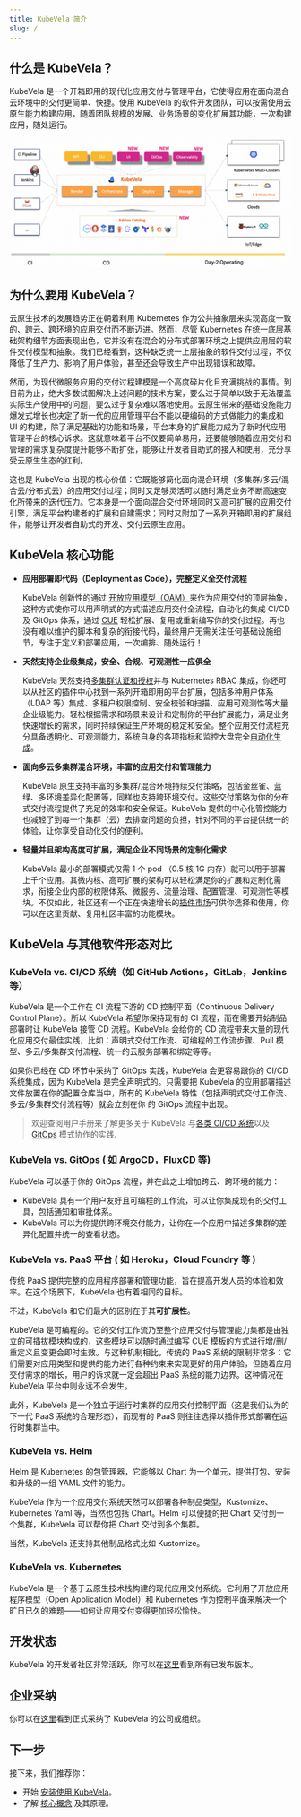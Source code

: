 ```yaml
---
title: KubeVela 简介
slug: /
---
```


## 什么是 KubeVela？

KubeVela 是一个开箱即用的现代化应用交付与管理平台，它使得应用在面向混合云环境中的交付更简单、快捷。使用 KubeVela 的软件开发团队，可以按需使用云原生能力构建应用，随着团队规模的发展、业务场景的变化扩展其功能，一次构建应用，随处运行。

![](../resources/what-is-kubevela.jpg)


## 为什么要用 KubeVela？

云原生技术的发展趋势正在朝着利用 Kubernetes 作为公共抽象层来实现高度一致的、跨云、跨环境的应用交付而不断迈进。然而，尽管 Kubernetes 在统一底层基础架构细节方面表现出色，它并没有在混合的分布式部署环境之上提供应用层的软件交付模型和抽象。我们已经看到，这种缺乏统一上层抽象的软件交付过程，不仅降低了生产力、影响了用户体验，甚至还会导致生产中出现错误和故障。

然而，为现代微服务应用的交付过程建模是一个高度碎片化且充满挑战的事情。到目前为止，绝大多数试图解决上述问题的技术方案，要么过于简单以致于无法覆盖实际生产使用中的问题，要么过于复杂难以落地使用。云原生带来的基础设施能力爆发式增长也决定了新一代的应用管理平台不能以硬编码的方式做能力的集成和 UI 的构建，除了满足基础的功能和场景，平台本身的扩展能力成为了新时代应用管理平台的核心诉求。这就意味着平台不仅要简单易用，还要能够随着应用交付和管理的需求复杂度提升能够不断扩张，能够让开发者自助式的接入和使用，充分享受云原生生态的红利。

这也是 KubeVela 出现的核心价值：它既能够简化面向混合环境（多集群/多云/混合云/分布式云）的应用交付过程；同时又足够灵活可以随时满足业务不断高速变化所带来的迭代压力。它本身是一个面向混合交付环境同时又高可扩展的应用交付引擎，满足平台构建者的扩展和自建需求；同时又附加了一系列开箱即用的扩展组件，能够让开发者自助式的开发、交付云原生应用。


## KubeVela 核心功能

- **应用部署即代码（Deployment as Code），完整定义全交付流程**

    KubeVela 创新性的通过 [开放应用模型（OAM）](https://oam.dev/)来作为应用交付的顶层抽象，这种方式使你可以用声明式的方式描述应用交付全流程，自动化的集成 CI/CD 及 GitOps 体系，通过 [CUE](https://cuelang.org/) 轻松扩展、复用或重新编写你的交付过程。再也没有难以维护的脚本和复杂的衔接代码，最终用户无需关注任何基础设施细节，专注于定义和部署应用，一次编排、随处运行！
    
- **天然支持企业级集成，安全、合规、可观测性一应俱全** 

    KubeVela 天然支持[多集群认证和授权](./platform-engineers/auth/advance)并与 Kubernetes RBAC 集成，你还可以从社区的插件中心找到一系列开箱即用的平台扩展，包括多种用户体系（LDAP 等）集成、多租户权限控制、安全校验和扫描、应用可观测性等大量企业级能力。轻松根据需求和场景来设计和定制你的平台扩展能力，满足业务快速增长的需求，同时持续保证生产环境的稳定和安全。整个应用交付流程充分具备透明化、可观测能力，系统自身的各项指标和监控大盘完全[自动化生成](./platform-engineers/operations/observability)。
 
- **面向多云多集群混合环境，丰富的应用交付和管理能力** 

    KubeVela 原生支持丰富的多集群/混合环境持续交付策略，包括金丝雀、蓝绿、多环境差异化配置等，同样也支持跨环境交付。这些交付策略为你的分布式交付流程提供了充足的效率和安全保证。KubeVela 提供的中心化管控能力也减轻了到每一个集群（云）去排查问题的负担，针对不同的平台提供统一的体验，让你享受自动化交付的便利。

* **轻量并且架构高度可扩展，满足企业不同场景的定制化需求**

    KubeVela 最小的部署模式仅需 1 个 pod （0.5 核 1G 内存）就可以用于部署上千个应用。其微内核、高可扩展的架构可以轻松满足你的扩展和定制化需求，衔接企业内部的权限体系、微服务、流量治理、配置管理、可观测性等模块。不仅如此，社区还有一个正在快速增长的[插件市场](./reference/addons/overview)可供你选择和使用，你可以在这里贡献、复用社区丰富的功能模块。


## KubeVela 与其他软件形态对比

### KubeVela vs. CI/CD 系统（如 GitHub Actions，GitLab，Jenkins 等）

KubeVela 是一个工作在 CI 流程下游的 CD 控制平面（Continuous Delivery Control Plane）。所以 KubeVela 希望你保持现有的 CI 流程，而在需要开始制品部署时让 KubeVela 接管 CD 流程。KubeVela 会给你的 CD 流程带来大量的现代化应用交付最佳实践，比如：声明式交付工作流、可编程的工作流步骤、Pull 模型、多云/多集群交付流程、统一的云服务部署和绑定等等。

如果你已经在 CD 环节中采纳了 GitOps 实践，KubeVela 会更容易跟你的 CI/CD 系统集成，因为 KubeVela 是完全声明式的。只需要把 KubeVela 的应用部署描述文件放置在你的配置仓库当中，所有的 KubeVela 特性（包括声明式交付工作流、多云/多集群交付流程等）就会立刻在你 的 GitOps 流程中出现。

> 欢迎查阅用户手册来了解更多关于 KubeVela 与[各类 CI/CD 系统](./tutorials/jenkins)以及 [GitOps](./case-studies/gitops) 模式协作的实践.

### KubeVela vs. GitOps ( 如 ArgoCD，FluxCD 等)

KubeVela 可以基于你的 GitOps 流程，并在此之上增加跨云、跨环境的能力：

* KubeVela 具有一个用户友好且可编程的工作流，可以让你集成现有的交付工具，包括通知和审批体系。
* KubeVela 可以为你提供跨环境交付能力，让你在一个应用中描述多集群的差异化配置并统一的查看状态。

### KubeVela vs. PaaS 平台 ( 如 Heroku，Cloud Foundry 等 )

传统 PaaS 提供完整的应用程序部署和管理功能，旨在提高开发人员的体验和效率。在这个场景下，KubeVela 也有着相同的目标。

不过，KubeVela 和它们最大的区别在于其**可扩展性**。

KubeVela 是可编程的。它的交付工作流乃至整个应用交付与管理能力集都是由独立的可插拔模块构成的，这些模块可以随时通过编写 CUE 模板的方式进行增/删/重定义且变更会即时生效。与这种机制相比，传统的 PaaS 系统的限制非常多：它们需要对应用类型和提供的能力进行各种约束来实现更好的用户体验，但随着应用交付需求的增长，用户的诉求就一定会超出 PaaS 系统的能力边界。这种情况在 KubeVela 平台中则永远不会发生。

此外，KubeVela 是一个独立于运行时集群的应用交付控制平面（这是我们认为的下一代 PaaS 系统的合理形态），而现有的 PaaS 则往往选择以插件形式部署在运行时集群当中。

### KubeVela vs. Helm

Helm 是 Kubernetes 的包管理器，它能够以 Chart 为一个单元，提供打包、安装和升级的一组 YAML 文件的能力。

KubeVela 作为一个应用交付系统天然可以部署各种制品类型，Kustomize、Kubernetes Yaml 等，当然也包括 Chart。Helm 可以便捷的把 Chart 交付到一个集群，KubeVela 可以帮你把 Chart 交付到多个集群。

当然，KubeVela 还支持其他制品格式比如 Kustomize。

### KubeVela vs. Kubernetes

KubeVela 是一个基于云原生技术栈构建的现代应用交付系统。它利用了开放应用程序模型（Open Application Model）和 Kubernetes 作为控制平面来解决一个旷日已久的难题——如何让应用交付变得更加轻松愉快。

## 开发状态

KubeVela 的开发者社区非常活跃，你可以在[这里](https://github.com/kubevela/kubevela/releases)看到所有已发布版本。

## 企业采纳

你可以在[这里](https://github.com/kubevela/community/blob/main/ADOPTERS.md)看到正式采纳了 KubeVela 的公司或组织。

## 下一步

接下来，我们推荐你：

- 开始 [安装使用 KubeVela](./install)。
- 了解 [核心概念](./getting-started/core-concept) 及其原理。
